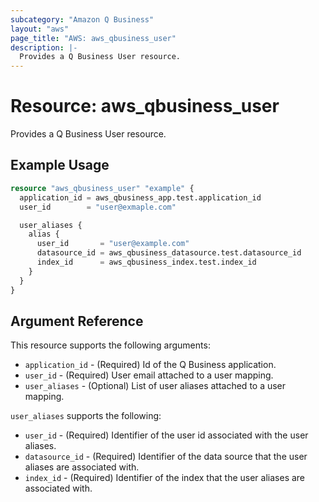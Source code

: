 ```yaml
---
subcategory: "Amazon Q Business"
layout: "aws"
page_title: "AWS: aws_qbusiness_user"
description: |-
  Provides a Q Business User resource.
---
```


# Resource: aws_qbusiness_user

Provides a Q Business User resource.

## Example Usage

```terraform
resource "aws_qbusiness_user" "example" {
  application_id = aws_qbusiness_app.test.application_id
  user_id        = "user@exmaple.com"

  user_aliases {
    alias {
      user_id       = "user@example.com"
      datasource_id = aws_qbusiness_datasource.test.datasource_id
      index_id      = aws_qbusiness_index.test.index_id
    }
  }
}
```

## Argument Reference

This resource supports the following arguments:

* `application_id` - (Required) Id of the Q Business application.
* `user_id` - (Required) User email attached to a user mapping.
* `user_aliases` - (Optional) List of user aliases attached to a user mapping.

`user_aliases` supports the following:

* `user_id` - (Required) Identifier of the user id associated with the user aliases.
* `datasource_id` - (Required) Identifier of the data source that the user aliases are associated with.
* `index_id` - (Required) Identifier of the index that the user aliases are associated with.
